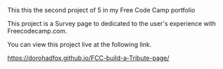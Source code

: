 This this the second project of 5 in my Free Code Camp portfolio

This project is a Survey page to dedicated to the user's experience with Freecodecamp.com.

You can view this project live at the following link.

https://dorohadfox.github.io/FCC-build-a-Tribute-page/
